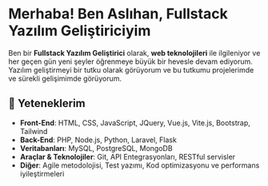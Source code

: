 # Merhaba! Ben Aslıhan, Fullstack Yazılım Geliştiriciyim

Ben bir **Fullstack Yazılım Geliştirici** olarak, **web teknolojileri** ile ilgileniyor ve her geçen gün yeni şeyler öğrenmeye büyük bir hevesle devam ediyorum. Yazılım geliştirmeyi bir tutku olarak görüyorum ve bu tutkumu projelerimde ve sürekli gelişimimde görüyorum.

## 🚀 Yeteneklerim
- **Front-End**: HTML, CSS, JavaScript, JQuery, Vue.js, Vite.js, Bootstrap, Tailwind
- **Back-End**: PHP, Node.js, Python, Laravel, Flask
- **Veritabanları**: MySQL, PostgreSQL, MongoDB
- **Araçlar & Teknolojiler**: Git, API Entegrasyonları, RESTful servisler
- **Diğer**: Agile metodolojisi, Test yazımı, Kod optimizasyonu ve performans iyileştirmeleri


